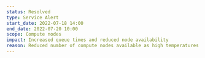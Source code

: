 ```yaml
---
status: Resolved
type: Service Alert
start_date: 2022-07-18 14:00
end_date: 2022-07-20 10:00
scope: Compute nodes
impact: Increased queue times and reduced node availability
reason: Reduced number of compute nodes available as high temperatures in the Edinburgh area are creating cooling issues. Around 4700 compute nodes are currently available and we are continuing to monitor.  Full service restored at 10:00 20th.
---
```


